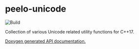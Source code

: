 # peelo-unicode

![Build](https://github.com/peelonet/peelo-unicode/workflows/Build/badge.svg)

Collection of various Unicode related utility functions for C++17.

[Doxygen generated API documentation.][API]

[API]: https://peelonet.github.io/peelo-unicode/index.html
